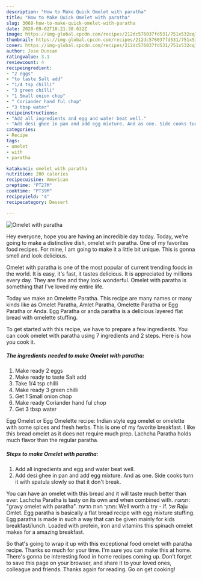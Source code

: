 ```yaml
---
description: "How to Make Quick Omelet with paratha"
title: "How to Make Quick Omelet with paratha"
slug: 3060-how-to-make-quick-omelet-with-paratha
date: 2020-09-02T18:21:38.632Z
image: https://img-global.cpcdn.com/recipes/212dc576037fd531/751x532cq70/omelet-with-paratha-recipe-main-photo.jpg
thumbnail: https://img-global.cpcdn.com/recipes/212dc576037fd531/751x532cq70/omelet-with-paratha-recipe-main-photo.jpg
cover: https://img-global.cpcdn.com/recipes/212dc576037fd531/751x532cq70/omelet-with-paratha-recipe-main-photo.jpg
author: Jose Duncan
ratingvalue: 3.1
reviewcount: 4
recipeingredient:
- "2 eggs"
- "to taste Salt add"
- "1/4 tsp chilli"
- "3 green chilli"
- "1 Small onion chop"
- " Coriander hand ful chop"
- "3 tbsp water"
recipeinstructions:
- "Add all ingredients and egg and water beat well."
- "Add desi ghee in pan and add egg mixture. And as one. Side cooks turn it with spatula slowly so that it don&#39;t break."
categories:
- Recipe
tags:
- omelet
- with
- paratha

katakunci: omelet with paratha 
nutrition: 200 calories
recipecuisine: American
preptime: "PT27M"
cooktime: "PT39M"
recipeyield: "4"
recipecategory: Dessert

---
```



![Omelet with paratha](https://img-global.cpcdn.com/recipes/212dc576037fd531/751x532cq70/omelet-with-paratha-recipe-main-photo.jpg)

Hey everyone, hope you are having an incredible day today. Today, we're going to make a distinctive dish, omelet with paratha. One of my favorites food recipes. For mine, I am going to make it a little bit unique. This is gonna smell and look delicious.

Omelet with paratha is one of the most popular of current trending foods in the world. It is easy, it's fast, it tastes delicious. It is appreciated by millions every day. They are fine and they look wonderful. Omelet with paratha is something that I've loved my entire life.

Today we make an Omelette Paratha. This recipe are many names or many kinds like as Omelet Paratha, Amlet Paratha, Omelette Paratha or Egg Paratha or Anda. Egg Paratha or anda paratha is a delicious layered flat bread with omelette stuffing.


To get started with this recipe, we have to prepare a few ingredients. You can cook omelet with paratha using 7 ingredients and 2 steps. Here is how you cook it.

<!--inarticleads1-->

##### The ingredients needed to make Omelet with paratha:

1. Make ready 2 eggs
1. Make ready to taste Salt add
1. Take 1/4 tsp chilli
1. Make ready 3 green chilli
1. Get 1 Small onion chop
1. Make ready  Coriander hand ful chop
1. Get 3 tbsp water


Egg Omelet or Egg Omelette recipe: Indian style egg omelet or omelette with some spices and fresh herbs. This is one of my favorite breakfast. I like this bread omelet as it does not require much prep. Lachcha Paratha holds much flavor than the regular paratha. 

<!--inarticleads2-->

##### Steps to make Omelet with paratha:

1. Add all ingredients and egg and water beat well.
1. Add desi ghee in pan and add egg mixture. And as one. Side cooks turn it with spatula slowly so that it don&#39;t break.


You can have an omelet with this bread and it will taste much better than ever. Lachcha Paratha is tasty on its own and when combined with. תמונה: &#34;gravy omelet with paratha&#34;. מתוך חוות הדעת: ‪Well worth a try - if.‬ של ‪Raju Omlet‬. Egg paratha is basically a flat bread recipe with egg mixture stuffing. Egg paratha is made in such a way that can be given mainly for kids breakfast/lunch. Loaded with protein, iron and vitamins this spinach omelet makes for a amazing breakfast. 

So that's going to wrap it up with this exceptional food omelet with paratha recipe. Thanks so much for your time. I'm sure you can make this at home. There's gonna be interesting food in home recipes coming up. Don't forget to save this page on your browser, and share it to your loved ones, colleague and friends. Thanks again for reading. Go on get cooking!
